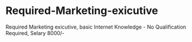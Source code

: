 # Required-Marketing-exicutive
Required Marketing exicutive,  basic Internet Knowledge - No Qualification Required,  Selary 8000/-
